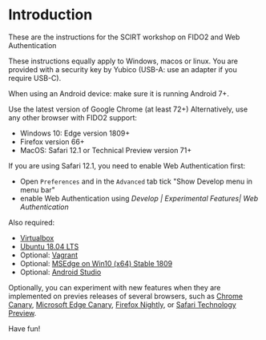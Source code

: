 # Introduction

These are the instructions for the SCIRT workshop on FIDO2 and Web Authentication

These instructions equally apply to Windows, macos or linux.
You are provided with a security key by Yubico (USB-A: use an adapter if you require USB-C).

When using an Android device: make sure it is running Android 7+.

Use the latest version of Google Chrome (at least 72+)
Alternatively, use any other browser with FIDO2 support:

- Windows 10: Edge version 1809+
- Firefox version 66+
- MacOS: Safari 12.1 or Technical Preview version 71+

If you are using Safari 12.1, you need to enable Web Authentication first:

- Open `Preferences` and in the `Advanced` tab tick "Show Develop menu in menu bar"
- enable Web Authentication using _Develop | Experimental Features| Web Authentication_

Also required:

- [Virtualbox](https://www.virtualbox.org/wiki/Downloads)
- [Ubuntu 18.04 LTS](http://releases.ubuntu.com/18.04/)
- Optional: [Vagrant](https://www.vagrantup.com/downloads.html)
- Optional: [MSEdge on Win10 (x64) Stable 1809](https://developer.microsoft.com/en-us/microsoft-edge/tools/vms/)
- Optional: [Android Studio](https://developer.android.com/studio)

Optionally, you can experiment with new features when they are implemented on previes releases of several browsers, such as
[Chrome Canary](https://www.google.com/chrome/canary/),
[Microsoft Edge Canary](https://www.microsoftedgeinsider.com/en-us/download),
[Firefox Nightly](https://www.mozilla.org/en-US/firefox/channel/desktop/), or
[Safari Technology Preview](https://developer.apple.com/safari/technology-preview/).

Have fun!
